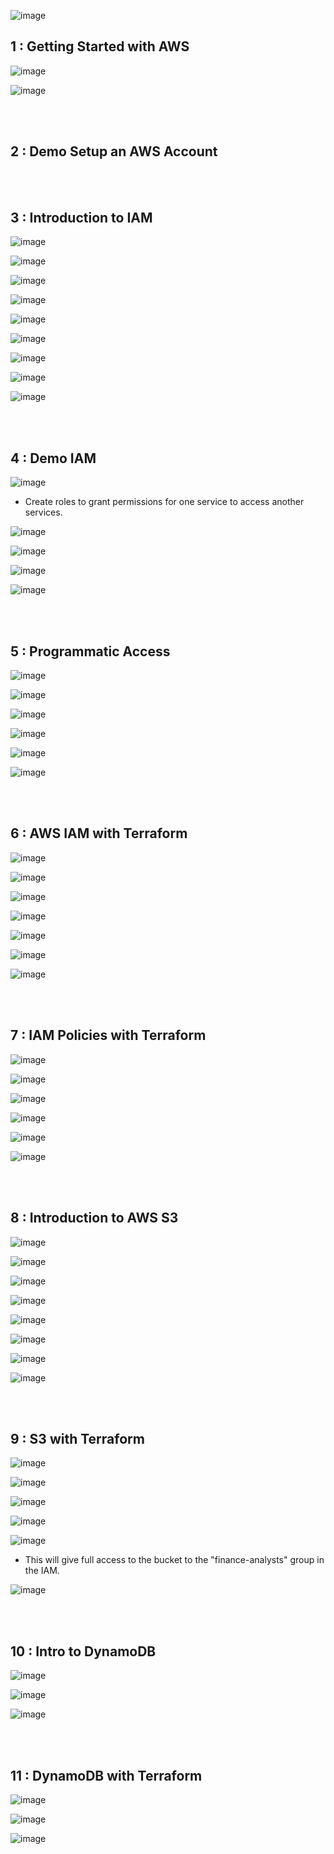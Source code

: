![image](https://github.com/its-sachink/devops_and_kodekloud_prep/assets/25415707/eeb8c301-42b7-4e1a-8de7-542147fb3589)


## 1 : Getting Started with AWS

![image](https://github.com/its-sachink/devops_and_kodekloud_prep/assets/25415707/f538e9ff-7ef1-4a1f-ba19-347dc6e31de9)

![image](https://github.com/its-sachink/devops_and_kodekloud_prep/assets/25415707/458937c8-5cc7-4e96-977c-3289f13c8c4a)

</br>
</br>

## 2 : Demo Setup an AWS Account

</br>
</br>

## 3 : Introduction to IAM

![image](https://github.com/its-sachink/devops_and_kodekloud_prep/assets/25415707/2c59d3a4-f6e5-4128-8e42-df52b87490a4)

![image](https://github.com/its-sachink/devops_and_kodekloud_prep/assets/25415707/0fcd168b-d68a-4fc6-a98c-29e8838bdc30)

![image](https://github.com/its-sachink/devops_and_kodekloud_prep/assets/25415707/c6add986-52f3-4ee4-9234-3fc7bb419226)

![image](https://github.com/its-sachink/devops_and_kodekloud_prep/assets/25415707/3d0f418a-445e-4c8b-9807-7defd77da88f)

![image](https://github.com/its-sachink/devops_and_kodekloud_prep/assets/25415707/52dc6469-50ee-4c84-95c2-e91a62c24ca2)

![image](https://github.com/its-sachink/devops_and_kodekloud_prep/assets/25415707/88969d20-9cef-4110-b8df-ba188a1fe9f4)

![image](https://github.com/its-sachink/devops_and_kodekloud_prep/assets/25415707/a927ab58-2b33-43eb-8ca6-9bb7dec82b75)

![image](https://github.com/its-sachink/devops_and_kodekloud_prep/assets/25415707/4f30c88e-eeff-4773-9003-df0653dd82c6)

![image](https://github.com/its-sachink/devops_and_kodekloud_prep/assets/25415707/35afadd5-709d-4b5a-9514-8a1ddfbe7576)

</br>
</br>

## 4 : Demo IAM

![image](https://github.com/its-sachink/devops_and_kodekloud_prep/assets/25415707/1e847d50-e31d-4d2f-8b85-49d981e3adf0)

- Create roles to grant permissions for one service to access another services.

![image](https://github.com/its-sachink/devops_and_kodekloud_prep/assets/25415707/d4a8b8c9-5414-41b5-ab1a-f8d8070928d2)

![image](https://github.com/its-sachink/devops_and_kodekloud_prep/assets/25415707/6336578f-b3a4-47b2-88a8-00e9a0df5662)

![image](https://github.com/its-sachink/devops_and_kodekloud_prep/assets/25415707/5f8f8092-0a41-41f5-be5b-4b1ac9ca90ad)

![image](https://github.com/its-sachink/devops_and_kodekloud_prep/assets/25415707/fa5dc3a6-6488-47c6-86d3-6718a9a2a998)

</br>
</br>

## 5 : Programmatic Access

![image](https://github.com/its-sachink/devops_and_kodekloud_prep/assets/25415707/87285459-1a92-410b-89b7-8aed57c20dba)

![image](https://github.com/its-sachink/devops_and_kodekloud_prep/assets/25415707/86068efa-59a5-4ff9-96d0-7801772f8a33)

![image](https://github.com/its-sachink/devops_and_kodekloud_prep/assets/25415707/75dd54a9-196a-4a88-83ce-b34bc69655a4)

![image](https://github.com/its-sachink/devops_and_kodekloud_prep/assets/25415707/ed8e0086-2d8c-4ce2-9c28-c0d77d03e774)

![image](https://github.com/its-sachink/devops_and_kodekloud_prep/assets/25415707/b9089f94-2ab7-4f44-a2ad-1c2447d198fc)

![image](https://github.com/its-sachink/devops_and_kodekloud_prep/assets/25415707/604c58c4-5109-42fc-836b-091509805562)

</br>
</br>

## 6 : AWS IAM with Terraform

![image](https://github.com/its-sachink/devops_and_kodekloud_prep/assets/25415707/c92392a4-b4a9-49ab-8e86-97ad167806bb)

![image](https://github.com/its-sachink/devops_and_kodekloud_prep/assets/25415707/d3f2b0d9-e2b9-4879-ad66-0ae683a7d4e1)

![image](https://github.com/its-sachink/devops_and_kodekloud_prep/assets/25415707/113d61c7-8e16-463b-a326-08498fac20fd)

![image](https://github.com/its-sachink/devops_and_kodekloud_prep/assets/25415707/24bf01e9-8a4c-4540-9253-36b318a37954)

![image](https://github.com/its-sachink/devops_and_kodekloud_prep/assets/25415707/beff6bc3-9592-4d73-bd86-31f4b12e1ba7)

![image](https://github.com/its-sachink/devops_and_kodekloud_prep/assets/25415707/7291ca2e-d62e-4890-b68b-f95e5009e25a)

![image](https://github.com/its-sachink/devops_and_kodekloud_prep/assets/25415707/af6911e6-d433-493b-95ab-a9a9a14c8b33)

</br>
</br>

## 7 : IAM Policies with Terraform

![image](https://github.com/its-sachink/devops_and_kodekloud_prep/assets/25415707/22b5956d-ec67-40f8-979b-dbbbc56e9570)

![image](https://github.com/its-sachink/devops_and_kodekloud_prep/assets/25415707/192fced7-930d-4220-876f-0bf46e18704e)

![image](https://github.com/its-sachink/devops_and_kodekloud_prep/assets/25415707/551accab-5232-493e-a388-5d2e5500295e)

![image](https://github.com/its-sachink/devops_and_kodekloud_prep/assets/25415707/c1c1a7d2-cfe4-45df-9746-19ec548e6ee9)

![image](https://github.com/its-sachink/devops_and_kodekloud_prep/assets/25415707/27c07e2f-42ab-446a-bf89-881edfc982be)

![image](https://github.com/its-sachink/devops_and_kodekloud_prep/assets/25415707/8e7a0555-b5b6-4e3e-963d-68b0149f3ca0)

</br>
</br>

## 8 : Introduction to AWS S3

![image](https://github.com/its-sachink/devops_and_kodekloud_prep/assets/25415707/3d5202db-c6b3-457e-a144-b03cbfc84144)

![image](https://github.com/its-sachink/devops_and_kodekloud_prep/assets/25415707/f6f622e3-a8ea-4656-ad5d-5f60159b7a95)

![image](https://github.com/its-sachink/devops_and_kodekloud_prep/assets/25415707/e68ee642-af07-4f98-8b8d-f73f419dce1a)

![image](https://github.com/its-sachink/devops_and_kodekloud_prep/assets/25415707/91828603-dbbd-4c99-9d88-d5210b6d4d73)

![image](https://github.com/its-sachink/devops_and_kodekloud_prep/assets/25415707/0d155c19-e82c-4b18-bf5a-a51c6b220733)

![image](https://github.com/its-sachink/devops_and_kodekloud_prep/assets/25415707/5f5bfd5f-45cc-4d6e-a36d-4521d27bf50d)

![image](https://github.com/its-sachink/devops_and_kodekloud_prep/assets/25415707/99f57f5d-38d4-4fb0-ba7f-7e6c6a1030f7)

![image](https://github.com/its-sachink/devops_and_kodekloud_prep/assets/25415707/590b4eb1-22b2-4fe7-80de-0a67908eddde)

</br>
</br>

## 9 : S3 with Terraform

![image](https://github.com/its-sachink/devops_and_kodekloud_prep/assets/25415707/1393101f-2923-4c2a-97f4-0be1d37bf2a7)

![image](https://github.com/its-sachink/devops_and_kodekloud_prep/assets/25415707/45282b32-4b70-4aeb-aae7-1cd42a832230)

![image](https://github.com/its-sachink/devops_and_kodekloud_prep/assets/25415707/5e01c396-6aa1-4b36-bd5e-372c1e87d925)

![image](https://github.com/its-sachink/devops_and_kodekloud_prep/assets/25415707/347a6ae3-40ee-45f6-89e2-c85bdd7df457)

![image](https://github.com/its-sachink/devops_and_kodekloud_prep/assets/25415707/1dd0441e-6533-46a8-a0ee-d0ea537e92a0)

- This will give full access to the bucket to the "finance-analysts" group in the IAM.
  
![image](https://github.com/its-sachink/devops_and_kodekloud_prep/assets/25415707/d36b37e1-41e3-4ed9-ba7b-e9aa7089b91f)


</br>
</br>

## 10 : Intro to DynamoDB

![image](https://github.com/its-sachink/devops_and_kodekloud_prep/assets/25415707/c61d42be-32b9-4be5-9b9b-ba3b1970d8f5)

![image](https://github.com/its-sachink/devops_and_kodekloud_prep/assets/25415707/7ac98338-98a8-4d07-90af-bbc542ef4ec7)

![image](https://github.com/its-sachink/devops_and_kodekloud_prep/assets/25415707/647056ec-2363-47f1-9345-6ad5733524ac)




</br>
</br>

## 11 : DynamoDB with Terraform

![image](https://github.com/its-sachink/devops_and_kodekloud_prep/assets/25415707/ace72cc7-6abd-4ede-b4b5-ebc79185401f)

![image](https://github.com/its-sachink/devops_and_kodekloud_prep/assets/25415707/85a3f0a5-a0c0-4709-a469-3fe717eb815a)

![image](https://github.com/its-sachink/devops_and_kodekloud_prep/assets/25415707/c04047fb-fab4-4836-b7c5-5d9773986acd)
















































